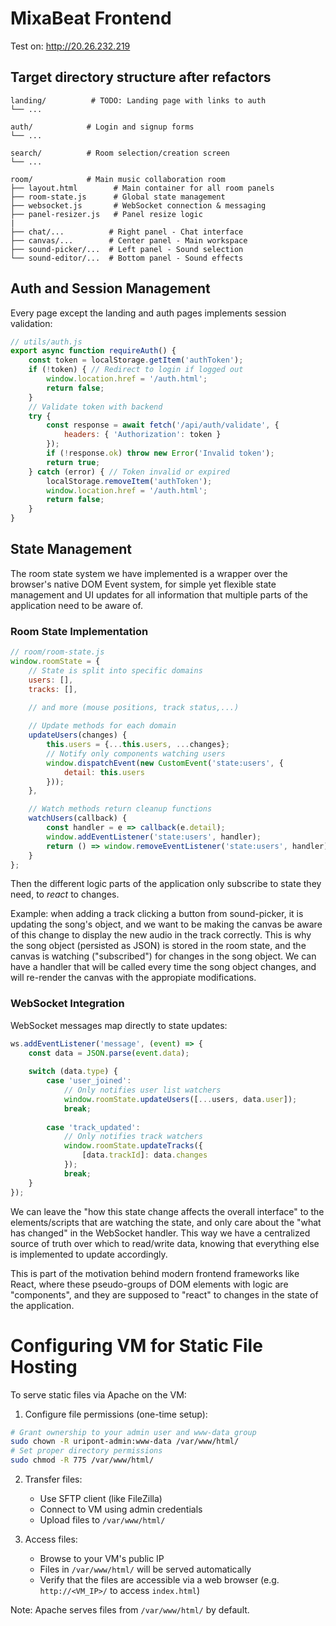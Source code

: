# MixaBeat Frontend

Test on: http://20.26.232.219

## Target directory structure after refactors

```
landing/          # TODO: Landing page with links to auth
└── ...

auth/            # Login and signup forms
└── ...

search/          # Room selection/creation screen
└── ...

room/            # Main music collaboration room
├── layout.html        # Main container for all room panels
├── room-state.js      # Global state management
├── websocket.js       # WebSocket connection & messaging
├── panel-resizer.js   # Panel resize logic
|
├── chat/...          # Right panel - Chat interface
├── canvas/...        # Center panel - Main workspace
├── sound-picker/...  # Left panel - Sound selection
└── sound-editor/...  # Bottom panel - Sound effects
```

## Auth and Session Management
Every page except the landing and auth pages implements session validation:

```javascript
// utils/auth.js
export async function requireAuth() {
    const token = localStorage.getItem('authToken');
    if (!token) { // Redirect to login if logged out
        window.location.href = '/auth.html';
        return false;
    }
    // Validate token with backend
    try {
        const response = await fetch('/api/auth/validate', {
            headers: { 'Authorization': token }
        });
        if (!response.ok) throw new Error('Invalid token');
        return true;
    } catch (error) { // Token invalid or expired
        localStorage.removeItem('authToken');
        window.location.href = '/auth.html';
        return false;
    }
}
```

## State Management

The room state system we have implemented is a wrapper over the browser's native DOM Event system, for simple yet flexible state management and UI updates for all information that multiple parts of the application need to be aware of.

### Room State Implementation

```javascript
// room/room-state.js
window.roomState = {
    // State is split into specific domains
    users: [],
    tracks: [],

    // and more (mouse positions, track status,...)
    
    // Update methods for each domain
    updateUsers(changes) {
        this.users = {...this.users, ...changes};
        // Notify only components watching users
        window.dispatchEvent(new CustomEvent('state:users', {
            detail: this.users
        }));
    },

    // Watch methods return cleanup functions
    watchUsers(callback) {
        const handler = e => callback(e.detail);
        window.addEventListener('state:users', handler);
        return () => window.removeEventListener('state:users', handler);
    }
};
```

Then the different logic parts of the application only subscribe to state they need, to *react* to changes.

Example: when adding a track clicking a button from sound-picker, it is updating the song's object, and we want to be making the canvas be aware of this change to display the new audio in the track correctly. This is why the song object (persisted as JSON) is stored in the room state, and the canvas is watching ("subscribed") for changes in the song object. We can have a handler that will be called every time the song object changes, and will re-render the canvas with the appropiate modifications.

### WebSocket Integration

WebSocket messages map directly to state updates:

```javascript
ws.addEventListener('message', (event) => {
    const data = JSON.parse(event.data);
    
    switch (data.type) {
        case 'user_joined':
            // Only notifies user list watchers
            window.roomState.updateUsers([...users, data.user]);
            break;
            
        case 'track_updated':
            // Only notifies track watchers
            window.roomState.updateTracks({
                [data.trackId]: data.changes
            });
            break;
    }
});
```

We can leave the "how this state change affects the overall interface" to the elements/scripts that are watching the state, and only care about the "what has changed" in the WebSocket handler. This way we have a centralized source of truth over which to read/write data, knowing that everything else is implemented to update accordingly.

This is part of the motivation behind modern frontend frameworks like React, where these pseudo-groups of DOM elements with logic are "components", and they are supposed to "react" to changes in the state of the application.

# Configuring VM for Static File Hosting

To serve static files via Apache on the VM:

1. Configure file permissions (one-time setup):
```bash
# Grant ownership to your admin user and www-data group
sudo chown -R uripont-admin:www-data /var/www/html/
# Set proper directory permissions
sudo chmod -R 775 /var/www/html/
```

2. Transfer files:
    - Use SFTP client (like FileZilla)
    - Connect to VM using admin credentials
    - Upload files to `/var/www/html/`

3. Access files:
    - Browse to your VM's public IP
    - Files in `/var/www/html/` will be served automatically
    - Verify that the files are accessible via a web browser (e.g. `http://<VM_IP>/` to access `index.html`)

Note: Apache serves files from `/var/www/html/` by default.
